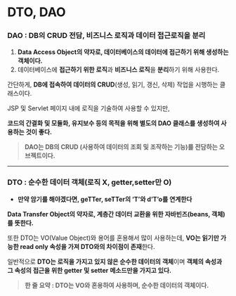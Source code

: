 # DTO, DAO

### DAO : DB의 CRUD 전담, 비즈니스 로직과 데이터 접근로직을 분리

1. **Data Access Object의 약자로, 데이터베이스의 데이터에 접근하기 위해 생성하는 객체이다.**
2. 데이터베이스에 **접근하기 위한 로직**과 **비즈니스 로직**을 **분리**하기 위해 사용한다.

간단하게, **DB에 접속하여 데이터의 CRUD**(생성, 읽기, 갱신, 삭제) 작업을 시행하는 클래스이다.

JSP 및 Servlet 페이지 내에 로직을 기술하여 사용할 수 있지만, 

**코드의 간결화 및 모듈화, 유지보수 등의 목적을 위해 별도의 DAO 클래스를 생성하여 사용하는 것이 좋다.**

> **DAO는 DB의 CRUD (사용하여 데이터의 조회 및 조작하는 기능)를 전담하는 오브젝트이다.**

---

### DTO : 순수한 데이터 객체(로직 X, getter,setter만 O)

- **만약 암기를 해야겠다면, geTTer, seTTer의 ‘T’와 d’T’o를 연계한다**

**Data Transfer Object의 약자로, 계층간 데이터 교환을 위한 자바빈즈(beans, 객체)를 뜻한다.**

또한 DTO는 VO(Value Object)와 용어를 혼용해서 많이 사용하는데, **VO는 읽기만 가능한 read only 속성을 가져 DTO와의 차이점이 존재**한다.

일반적으로 **DTO는 로직을 가지고 있지 않은 순수한 데이터의 객체**이며 **객체의 속성과 그 속성의 접근을 위한 getter 및 setter 메소드만을 가지고 있다.**

> **한 줄 요약 : DTO는 VO와 혼용하여 사용하며, 순수한 데이터의 객체이다.**
>
